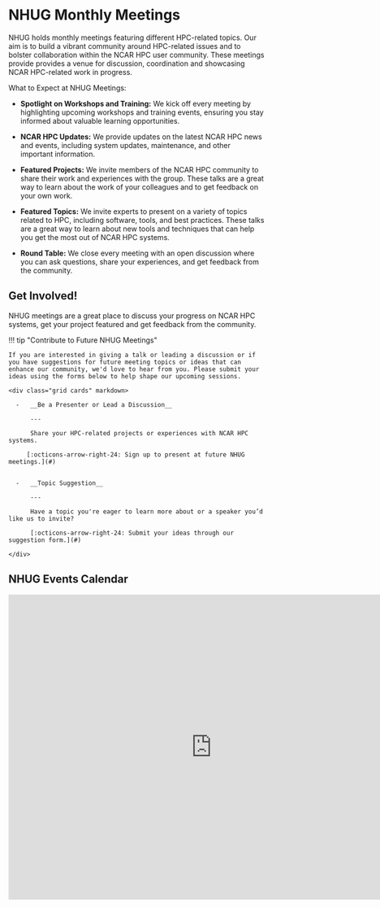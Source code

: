 # NHUG Monthly Meetings

NHUG holds monthly meetings featuring different HPC-related topics. Our aim is to build a vibrant community around HPC-related issues and to bolster collaboration within the NCAR HPC user community. These meetings provide provides a venue for discussion, coordination and showcasing NCAR HPC-related work in progress. 

What to Expect at NHUG Meetings:

* **Spotlight on Workshops and Training:** We kick off every meeting by highlighting upcoming workshops and training events, ensuring you stay informed about valuable learning opportunities.

* **NCAR HPC Updates:** We provide updates on the latest NCAR HPC news and events, including system updates, maintenance, and other important information.

* **Featured Projects:** We invite members of the NCAR HPC community to share their work and experiences with the group. These talks are a great way to learn about the work of your colleagues and to get feedback on your own work.
  
* **Featured Topics:** We invite experts to present on a variety of topics related to HPC, including software, tools, and best practices. These talks are a great way to learn about new tools and techniques that can help you get the most out of NCAR HPC systems.

* **Round Table:** We close every meeting with an open discussion where you can ask questions, share your experiences, and get feedback from the community.


## Get Involved!
NHUG meetings are a great place to discuss your progress on NCAR HPC systems, get your project featured and get feedback from the community.  

!!! tip "Contribute to Future NHUG Meetings"

    If you are interested in giving a talk or leading a discussion or if you have suggestions for future meeting topics or ideas that can enhance our community, we'd love to hear from you. Please submit your ideas using the forms below to help shape our upcoming sessions.

    <div class="grid cards" markdown>

      -   __Be a Presenter or Lead a Discussion__

          ---

          Share your HPC-related projects or experiences with NCAR HPC systems. 

         [:octicons-arrow-right-24: Sign up to present at future NHUG meetings.](#)
 

      -   __Topic Suggestion__

          ---

          Have a topic you're eager to learn more about or a speaker you’d like us to invite? 

          [:octicons-arrow-right-24: Submit your ideas through our suggestion form.](#)

    </div>


## NHUG Events Calendar

<iframe src="https://calendar.google.com/calendar/embed?src=c_dc0c0de9ff15969d9cf4848892124492746d34361413afa73d544c0038beb2e6%40group.calendar.google.com&ctz=America%2FDenver" style="border: 0" width="800" height="600" frameborder="0" scrolling="no"></iframe>
